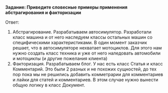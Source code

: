 **Задание: Приведите словесные примеры применения абстрагирования и факторизации**

Ответ:
1. Абстрагирование. Разрабатываем автосимулятор. Разработали класс машина и от него наследуем классы остальных машин со специфическими характеристиками. В один момент заказчик решает, что в автосимуляторе нехватает мотоциклов. Для этого нам нужно создать класс техника и уже от него наледовать автомобили и мотоциклы (и другие пожелания клиента)
2. Факторизация. Разрабатываем блог. У нас есть класс Статья и класс Комментарий. Это были 2 разных и не похожих сущностей, до тех пор пока мы не решились добавить комметрарии для комментариев и лайки для статей и комментариев. В этом случае нужно вынести общую логику в класс Документ.